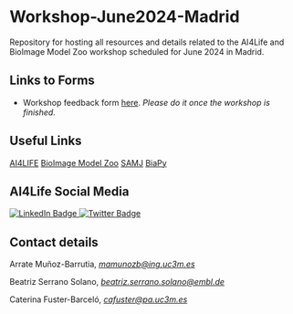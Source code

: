 # Workshop-June2024-Madrid
Repository for hosting all resources and details related to the AI4Life and BioImage Model Zoo workshop scheduled for June 2024 in Madrid.

## Links to Forms
* Workshop feedback form [here](https://forms.gle/vX9Kyyy15XwM9f4n6). *Please do it once the workshop is finished.*

## Useful Links
[AI4LIFE](https://ai4life.eurobioimaging.eu)
[BioImage Model Zoo](https://bioimage.io)
[SAMJ](https://github.com/segment-anything-models-java/SAMJ-IJ)
[BiaPy](https://biapyx.github.io)

## AI4Life Social Media
<div id="badges">
  <a href="https://www.linkedin.com/company/ai4life-eu-project/">
    <img src="https://img.shields.io/badge/LinkedIn-blue?style=for-the-badge&logo=linkedin&logoColor=white" alt="LinkedIn Badge"/>
  </a>
  <a href="https://x.com/AI4LifeTeam">
    <img src="https://img.shields.io/badge/Twitter-blue?style=for-the-badge&logo=twitter&logoColor=white" alt="Twitter Badge"/>
  </a>
</div>

## Contact details
Arrate Muñoz-Barrutia, *mamunozb@ing.uc3m.es*

Beatriz Serrano Solano, *beatriz.serrano.solano@embl.de*

Caterina Fuster-Barceló, *cafuster@pa.uc3m.es*

